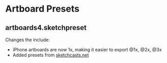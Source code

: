 # Artboard Presets
## artboards4.sketchpreset
Changes the include:
- iPhone artboards are now 1x, making it easier to export @1x, @2x, @3x
- Added presets from [sketchcasts.net](http://www.sketchcasts.net/episodes/customize-your-artboards)
